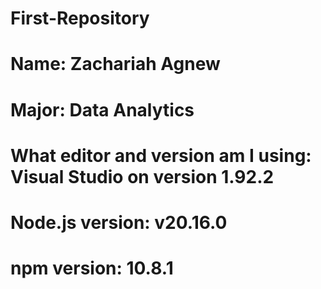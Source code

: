 # First-Repository
# Name: Zachariah Agnew
# Major: Data Analytics
# What editor and version am I using: Visual Studio on version 1.92.2
# Node.js version: v20.16.0
# npm version: 10.8.1
